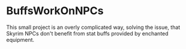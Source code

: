 # BuffsWorkOnNPCs

This small project is an overly complicated way, solving the issue, that Skyrim NPCs don't benefit from stat buffs provided by enchanted equipment.

